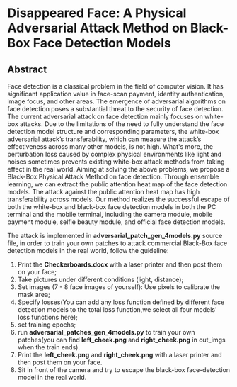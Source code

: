 

# Disappeared Face: A Physical Adversarial Attack Method on Black-Box Face Detection Models

## Abstract 

Face detection is a classical problem in the field of computer vision. It has significant application value in face-scan payment, identity authentication, image focus, and other areas. The emergence of adversarial algorithms on face detection poses a substantial threat to the security of face detection. The current adversarial attack on face detection mainly focuses on white-box attacks. Due to the limitations of the need to fully understand the face detection model structure and corresponding parameters, the white-box adversarial attack’s transferability, which can measure the attack’s effectiveness across many other models, is not high. What's more, the perturbation loss caused by complex physical environments like light and noises sometimes prevents existing white-box attack methods from taking effect in the real world. Aiming at solving the above problems, we propose a Black-Box Physical Attack Method on face detection. Through ensemble learning, we can extract the public attention heat map of the face detection models. The attack against the public attention heat map has high transferability across models. Our method realizes the successful escape of both the white-box and black-box face detection models in both the PC terminal and the mobile terminal, including the camera module, mobile payment module, selfie beauty module, and official face detection models.



The attack is implemented in **adversarial_patch_gen_4models.py** source file, in order to train your own patches to attack commercial Black-Box face detection models in the real world, follow the guideline:
1. Print the **Checkerboards.docx** with a laser printer and then post them on your face;
2. Take pictures under different conditions (light, distance);
3. Set images (7 - 8 face images of yourself):
Use pixels to calibrate the mask area;
4. Specify losses(You can add any loss function defined by different face detection models to the total loss function,we select all four models' loss functions here);
5. set training epochs;
6. run **adversarial_patches_gen_4models.py** to train your own patches(you can find **left_cheek.png** and **right_cheek.png** in out_imgs when the train ends).
7. Print the **left_cheek.png** and **right_cheek.png** with a laser printer  and then post them on your face.
8. Sit in front of the camera and try to escape the black-box face-detection model in the real world.


